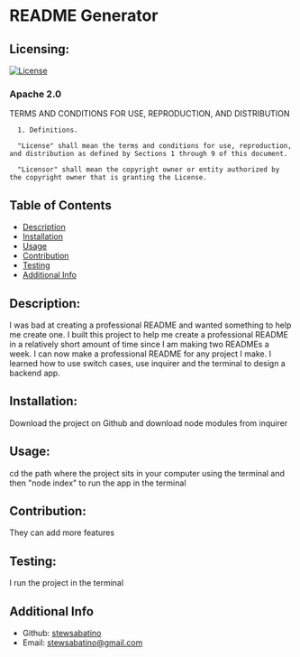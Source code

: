 # README Generator

  ## Licensing:
  [![License](https://img.shields.io/badge/License-Apache%202.0-blue.svg)](https://opensource.org/licenses/Apache-2.0)<br>
  <h3>Apache 2.0</h3>
  TERMS AND CONDITIONS FOR USE, REPRODUCTION, AND DISTRIBUTION

      1. Definitions.
      
      "License" shall mean the terms and conditions for use, reproduction, and distribution as defined by Sections 1 through 9 of this document.
      
      "Licensor" shall mean the copyright owner or entity authorized by the copyright owner that is granting the License.


  ## Table of Contents
  - [Description](#description)
  - [Installation](#installation)
  - [Usage](#usage)
  - [Contribution](#contribution)
  - [Testing](#testing)
  - [Additional Info](#additional-info)

  ## Description:
  I was bad at creating a professional README and wanted something to help me create one.
  I built this project to help me create a professional README in a relatively short amount of time since I am making two READMEs a week.
  I can now make a professional README for any project I make.
  I learned how to use switch cases, use inquirer and the terminal to design a backend app.
  

  ## Installation:
  Download the project on Github and download node modules from inquirer

  ## Usage:
  cd the path where the project sits in your computer using the terminal and then "node index" to run the app in the terminal

  ## Contribution:
  They can add more features
  
  ## Testing:
  I run the project in the terminal

  ## Additional Info
  - Github: [stewsabatino](https://github.com/stewsabatino)
  - Email: stewsabatino@gmail.com
  
  